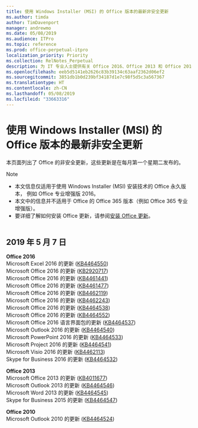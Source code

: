 ```yaml
---
title: 使用 Windows Installer (MSI) 的 Office 版本的最新非安全更新
ms.author: timda
author: TimDavenport
manager: andrewmo
ms.date: 05/08/2019
ms.audience: ITPro
ms.topic: reference
ms.prod: office-perpetual-itpro
localization_priority: Priority
ms.collection: RelNotes_Perpetual
description: 为 IT 专业人士提供有关 Office 2016、Office 2013 和 Office 2010 永久版本的最新非安全更新信息的链接
ms.openlocfilehash: eeb5d5141eb2626c83b39134c63aaf2362d06ef2
ms.sourcegitcommit: 3851db1b0d239bf34187d1e7c98f5d5c3a567367
ms.translationtype: HT
ms.contentlocale: zh-CN
ms.lasthandoff: 05/08/2019
ms.locfileid: "33663316"
---
```

# <a name="latest-non-security-updates-for-versions-of-office-that-use-windows-installer-msi"></a>使用 Windows Installer (MSI) 的 Office 版本的最新非安全更新

本页面列出了 Office 的非安全更新，这些更新是在每月第一个星期二发布的。

> [!NOTE]
> - 本文信息仅适用于使用 Windows Installer (MSI) 安装技术的 Office 永久版本， 例如 Office 专业增强版 2016。
> - 本文中的信息并不适用于 Office 的 Office 365 版本（例如 Office 365 专业增强版）。
> - 要详细了解如何安装 Office 更新，请参阅[安装 Office 更新](https://support.office.com/article/2ab296f3-7f03-43a2-8e50-46de917611c5)。
<br/><br/>

## <a name="may-7-2019"></a>2019 年 5 月 7 日

**Office 2016**<br/>
Microsoft Excel 2016 的更新 ([KB4464550](https://support.microsoft.com/help/4464550))<br/>
Microsoft Office 2016 的更新 ([KB2920717](https://support.microsoft.com/help/2920717))<br/>
Microsoft Office 2016 的更新 ([KB4461441](https://support.microsoft.com/help/4461441))<br/>
Microsoft Office 2016 的更新 ([KB4461477](https://support.microsoft.com/help/4461477))<br/>
Microsoft Office 2016 的更新 ([KB4462119](https://support.microsoft.com/help/4462119))<br/>
Microsoft Office 2016 的更新 ([KB4462243](https://support.microsoft.com/help/4462243))<br/>
Microsoft Office 2016 的更新 ([KB4464538](https://support.microsoft.com/help/4464538))<br/>
Microsoft Office 2016 的更新 ([KB4464552](https://support.microsoft.com/help/4464552))<br/>
Microsoft Office 2016 语言界面包的更新 ([KB4464537](https://support.microsoft.com/help/4464537))<br/>
Microsoft Outlook 2016 的更新 ([KB4464540](https://support.microsoft.com/help/4464540))<br/>
Microsoft PowerPoint 2016 的更新 ([KB4464533](https://support.microsoft.com/help/4464533))<br/>
Microsoft Project 2016 的更新 ([KB4464541](https://support.microsoft.com/help/4464541))<br/>
Microsoft Visio 2016 的更新 ([KB4462113](https://support.microsoft.com/help/4462113))<br/>
Skype for Business 2016 的更新 ([KB4464532](https://support.microsoft.com/help/4464532))<br/>

**Office 2013**<br/>
Microsoft Office 2013 的更新 ([KB4011677](https://support.microsoft.com/help/4011677))<br/>
Microsoft Outlook 2013 的更新 ([KB4464546](https://support.microsoft.com/help/4464546))<br/>
Microsoft Word 2013 的更新 ([KB4464545](https://support.microsoft.com/help/4464545))<br/>
Skype for Business 2015 的更新 ([KB4464547](https://support.microsoft.com/help/4464547))<br/>

**Office 2010**<br/>
Microsoft Outlook 2010 的更新 ([KB4464524](https://support.microsoft.com/help/4464524))